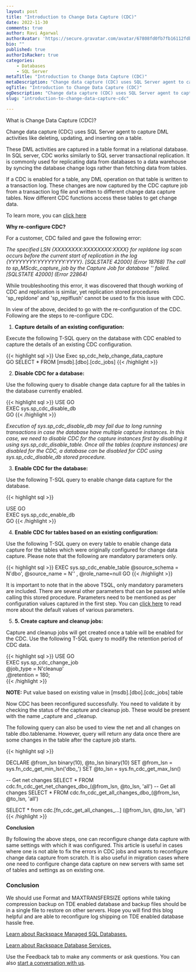 ```yaml
---
layout: post
title: "Introduction to Change Data Capture (CDC)"
date: 2022-11-30
comments: true
author: Ravi Agarwal
authorAvatar: 'https://secure.gravatar.com/avatar/67808fd0fb7fb16112fdb8e9c6e93e67'
bio: ""
published: true
authorIsRacker: true
categories:
    - Databases
    - SQL Server
metaTitle: "Introduction to Change Data Capture (CDC)"
metaDescription: "Change data capture (CDC) uses SQL Server agent to capture DML activities like deleting, updating, and inserting on a table."
ogTitle: "Introduction to Change Data Capture (CDC)"
ogDescription: "Change data capture (CDC) uses SQL Server agent to capture DML activities like deleting, updating, and inserting on a table."
slug: "introduction-to-change-data-capture-cdc"

---
```


What is Change Data Capture (CDC)?
 
Change data capture (CDC) uses SQL Server agent to capture DML activities like deleting, updating, and inserting on a table.


<!--more-->

 These DML activities are captured in a table format in a relational database. In SQL server, CDC works similarly to SQL server transactional replication. It is commonly used for replicating data from databases to a data warehouse by syncing the database change logs rather than fetching data from tables.

If a CDC is enabled for a table, any DML operation on that table is written to a transaction log. These changes are now captured by the CDC capture job from a transaction log file and written to different change data capture tables. Now different CDC functions access these tables to get change data.

To learn more, you can [click here](https://learn.microsoft.com/en-us/sql/relational-databases/track-changes/about-change-data-capture-sql-server?view=sql-server-ver16)


**Why re-configure CDC?**

For a customer, CDC failed and gave the following error:

*The specified LSN {XXXXXXXX:XXXXXXXX:XXXX} for repldone log scan occurs before the current start of replication in the log {YYYYYYYY:YYYYYYYY:YYYY}. [SQLSTATE 42000] (Error 18768) The call to sp_MScdc_capture_job by the Capture Job for database '<DBName>' failed. [SQLSTATE 42000] (Error 22864)*


While troubleshooting this error, it was discovered that though working of CDC and replication is similar, yet replication stored procedures 'sp_repldone' and 'sp_replflush' cannot be used to fix this issue with CDC.
 
In view of the above, decided to go with the re-configuration of the CDC. Following are the steps to re-configure CDC.

1. **Capture details of an existing configuration:**

Execute the following T-SQL query on the database with CDC enabled to capture the details of an existing CDC configuration.
 
{{< highlight sql >}}
Use <DBName>
Exec sp_cdc_help_change_data_capture  
GO
SELECT *  FROM [msdb].[dbo].[cdc_jobs]
{{< /highlight >}}

2. **Disable CDC for a database:**

Use the following query to disable change data capture for all the tables in the database currently enabled.

{{< highlight sql >}}
USE <DBName>
GO  
EXEC sys.sp_cdc_disable_db  
GO
{{< /highlight >}}

*Execution of sys.sp_cdc_disable_db may fail due to long running transactions in case the database have multiple capture instances. In this case, we need to disable CDC for the capture instances first by disabling it using sys.sp_cdc_disable_table. Once all the tables (capture instances) are disabled for the CDC, a database can be disabled for CDC using sys.sp_cdc_disable_db stored procedure.*

3. **Enable CDC for the database:**  

Use the following T-SQL query to enable change data capture for the database.

{{< highlight sql >}}

USE <DBName>
GO  
EXEC sys.sp_cdc_enable_db  
GO
{{< /highlight >}}

4. **Enable CDC for tables based on an existing configuration:**

Use the following T-SQL query on every table to enable change data capture for the tables which were originally configured for change data capture.  Please note that the following are mandatory parameters only.

{{< highlight sql >}}
EXEC sys.sp_cdc_enable_table  @source_schema = N'dbo',  @source_name   = N'<TableName>' , @role_name=null
GO
{{< /highlight >}}

It is important to note that in the above TSQL, only mandatory parameters are included. There are several other parameters that can be passed while calling this stored procedure. Parameters need to be mentioned as per configuration values captured in the first step. You can [click here](https://learn.microsoft.com/en-us/sql/relational-databases/system-stored-procedures/sys-sp-cdc-enable-table-transact-sql?view=sql-server-ver16) to read more about the default values of various parameters.

5. **5.	Create capture and cleanup jobs:**

Capture and cleanup jobs will get created once a table will be enabled for the CDC. Use the following T-SQL query to modify the retention period of CDC data.

{{< highlight sql >}}
USE <DBName>
GO  
EXEC sys.sp_cdc_change_job  
     @job_type = N'cleanup'  
    ,@retention = 180;   
{{< /highlight >}}

**NOTE:** Put value based on existing value in [msdb].[dbo].[cdc_jobs] table
 
Now CDC has been reconfigured successfully. You need to validate it by checking the status of the capture and cleanup job. These would be present with the name <DBNAME>_capture and <DBName>_cleanup.

The following query can also be used to view the net and all changes on table dbo.tablename. However, query will return any data once there are some changes in the table after the capture job starts.

{{< highlight sql >}}

DECLARE @from_lsn binary(10), @to_lsn binary(10)
SET @from_lsn = sys.fn_cdc_get_min_lsn('dbo_<tablename>')
SET @to_lsn = sys.fn_cdc_get_max_lsn()
 
-- Get net changes
SELECT * FROM cdc.fn_cdc_get_net_changes_dbo_<tablename>(@from_lsn, @to_lsn, 'all')
-- Get all changes
SELECT * FROM cdc.fn_cdc_get_all_changes_dbo_<tablename>(@from_lsn, @to_lsn, 'all')
 
SELECT * from cdc.[fn_cdc_get_all_changes_...] (@from_lsn, @to_lsn, 'all')
{{< /highlight >}}

**Conclusion**

By following the above steps, one can reconfigure change data capture with same settings with which it was configured. This article is useful in cases where one is not able to fix the errors in CDC jobs and wants to reconfigure change data capture from scratch. It is also useful in migration cases where one need to configure change data capture on new servers with same set of tables and settings as on existing one.






### Conclusion

We should use Format and MAXTRANSFERSIZE options while taking compression backup on TDE enabled database and backup files should be in a single file to restore on other servers. Hope you will find this blog helpful and are able to reconfigure  log shipping on TDE enabled database hassle free. 


<a class="cta purple" id="cta" href="https://www.rackspace.com/data/managed-sql">Learn about Rackspace Managed SQL Databases.</a>

<a class="cta purple" id="cta" href="https://www.rackspace.com/data/databases"> Learn about Rackspace Database Services.</a>

Use the Feedback tab to make any comments or ask questions. You can also
[start a conversation with us](https://www.rackspace.com/contact).